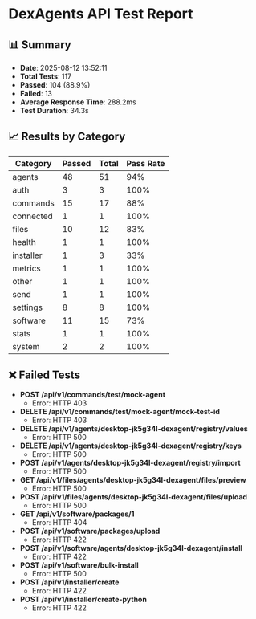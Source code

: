 # DexAgents API Test Report

## 📊 Summary
- **Date**: 2025-08-12 13:52:11
- **Total Tests**: 117
- **Passed**: 104 (88.9%)
- **Failed**: 13
- **Average Response Time**: 288.2ms
- **Test Duration**: 34.3s

## 📈 Results by Category

| Category | Passed | Total | Pass Rate |
|----------|--------|-------|-----------|
| agents | 48 | 51 | 94% |
| auth | 3 | 3 | 100% |
| commands | 15 | 17 | 88% |
| connected | 1 | 1 | 100% |
| files | 10 | 12 | 83% |
| health | 1 | 1 | 100% |
| installer | 1 | 3 | 33% |
| metrics | 1 | 1 | 100% |
| other | 1 | 1 | 100% |
| send | 1 | 1 | 100% |
| settings | 8 | 8 | 100% |
| software | 11 | 15 | 73% |
| stats | 1 | 1 | 100% |
| system | 2 | 2 | 100% |

## ❌ Failed Tests

- **POST /api/v1/commands/test/mock-agent**
  - Error: HTTP 403
- **DELETE /api/v1/commands/test/mock-agent/mock-test-id**
  - Error: HTTP 403
- **DELETE /api/v1/agents/desktop-jk5g34l-dexagent/registry/values**
  - Error: HTTP 500
- **DELETE /api/v1/agents/desktop-jk5g34l-dexagent/registry/keys**
  - Error: HTTP 500
- **POST /api/v1/agents/desktop-jk5g34l-dexagent/registry/import**
  - Error: HTTP 500
- **GET /api/v1/files/agents/desktop-jk5g34l-dexagent/files/preview**
  - Error: HTTP 500
- **POST /api/v1/files/agents/desktop-jk5g34l-dexagent/files/upload**
  - Error: HTTP 500
- **GET /api/v1/software/packages/1**
  - Error: HTTP 404
- **POST /api/v1/software/packages/upload**
  - Error: HTTP 422
- **POST /api/v1/software/agents/desktop-jk5g34l-dexagent/install**
  - Error: HTTP 422
- **POST /api/v1/software/bulk-install**
  - Error: HTTP 500
- **POST /api/v1/installer/create**
  - Error: HTTP 422
- **POST /api/v1/installer/create-python**
  - Error: HTTP 422
